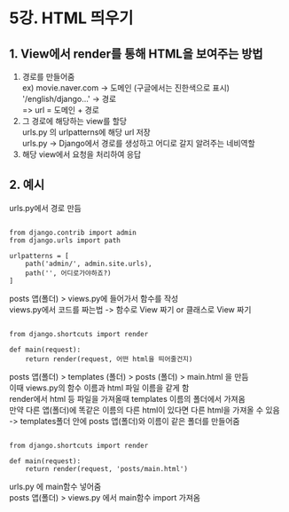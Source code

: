 # 5강. HTML 띄우기

## 1. View에서 render를 통해 HTML을 보여주는 방법  
1. 경로를 만들어줌  
  ex) movie.naver.com -> 도메인 (구글에서는 진한색으로 표시)  
      '/english/django...' -> 경로  
  => url = 도메인 + 경로  
2. 그 경로에 해당하는 view를 할당  
  urls.py 의 urlpatterns에 해당 url 저장  
  urls.py -> Django에서 경로를 생성하고 어디로 갈지 알려주는 네비역할  
3. 해당 view에서 요청을 처리하여 응답  

## 2. 예시  
urls.py에서 경로 만듬  
<pre><code>
from django.contrib import admin  
from django.urls import path  

urlpatterns = [  
    path('admin/', admin.site.urls),  
    path('', 어디로가야하죠?)  
]
</code></pre>  
  
posts 앱(폴더) > views.py에 들어가서 함수를 작성  
views.py에서 코드를 짜는법 -> 함수로 View 짜기 or 클래스로 View 짜기  
<pre><code>
from django.shortcuts import render  
  
def main(request):  
    return render(request, 어떤 html을 띄어줄건지)
</code></pre>  
  
posts 앱(폴더) > templates (폴더) > posts (폴더) > main.html 을 만듬  
이때 views.py의 함수 이름과 html 파일 이름을 같게 함  
render에서 html 등 파일을 가져올때 templates 이름의 폴더에서 가져옴  
만약 다른 앱(폴더)에 똑같은 이름의 다른 html이 있다면 다른 html을 가져올 수 있음  
-> templates폴더 안에 posts 앱(폴더)와 이름이 같은 폴더를 만들어줌  
<pre><code>
from django.shortcuts import render  
  
def main(request):  
    return render(request, 'posts/main.html')
</code></pre>  
  
urls.py 에 main함수 넣어줌    
posts 앱(폴더) > views.py 에서 main함수 import 가져옴  
